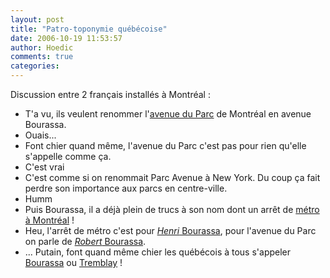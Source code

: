 ```yaml
---
layout: post
title: "Patro-toponymie québécoise"
date: 2006-10-19 11:53:57
author: Hoedic
comments: true
categories: 
---
```



Discussion entre 2 français installés à Montréal :

-  T'a vu, ils veulent renommer l'[avenue du Parc](http://maps.google.com/?ie=UTF8&z=15&ll=45.514196,-73.586855&spn=0.013322,0.029268&t=h&om=1) de Montréal en avenue Bourassa.
-  Ouais...
-  Font chier quand même, l'avenue du Parc c'est pas pour rien qu'elle s'appelle comme ça.
-  C'est vrai
-  C'est comme si on renommait Parc Avenue à New York. Du coup ça fait perdre son importance aux parcs en centre-ville.
-  Humm
-  Puis Bourassa, il a déjà  plein de trucs à son nom dont un arrêt de [métro à Montréal](http://www.stm.info/metro/m01.htm) !
-  Heu, l'arrêt de métro c'est pour [<i>Henri</i> Bourassa](http://fr.wikipedia.org/wiki/Henri_Bourassa), pour l'avenue du Parc on parle de [<i>Robert</i> Bourassa](http://fr.wikipedia.org/wiki/Robert_Bourassa).
-  ... Putain, font quand même chier les québécois à tous s'appeler [Bourassa](http://fr.wikipedia.org/wiki/Bourassa) ou [Tremblay](http://fr.wikipedia.org/wiki/Tremblay) !</ul>